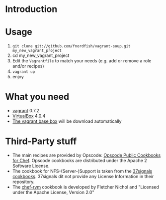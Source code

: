Introduction
==================



Usage
==================

1. `git clone git://github.com/fnordfish/vagrant-soup.git my_new_vagrant_project`
2. cd my_new_vagrant_project
3. Edit the `Vagrantfile` to match your needs (e.g. add or remove a role and/or recipes)
4. `vagrant up`
5. enjoy

What you need
==================

* [vagrant](http://vagrantup.com) 0.7.2
* [VirtualBox](http://www.virtualbox.org/wiki/Downloads) 4.0.4
* [The vagrant base box](http://download.dotless.de/vagrant/lucid64_404.box) will be download automatically 

Third-Party stuff
==================

* The main recipes are provided by Opscode: [Opscode Public Cookbooks for Chef](https://github.com/opscode/cookbooks). 
  Opscode cookbooks are distributed under the Apache 2 Software License.
* The cookbook for NFS-(Server-)Support is taken from the [37signals cookbooks](https://github.com/37signals/37s_cookbooks). 
  37signals dit not provide any License Information in their repository.
* The [chef-rvm](https://github.com/fnichol/chef-rvm) cookbook is developed by Fletcher Nichol and "Licensed under the Apache License, Version 2.0"

